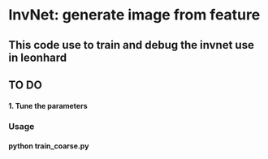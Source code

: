 # InvNet: generate image from feature

## This code use to train and debug the invnet use in leonhard
## TO DO
#### 1. Tune the parameters

### Usage
#### python train_coarse.py 



